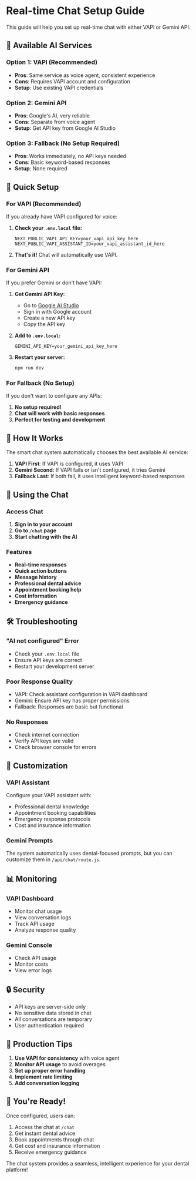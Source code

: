 # Real-time Chat Setup Guide

This guide will help you set up real-time chat with either VAPI or Gemini API.

## 🎯 Available AI Services

### Option 1: VAPI (Recommended)
- **Pros**: Same service as voice agent, consistent experience
- **Cons**: Requires VAPI account and configuration
- **Setup**: Use existing VAPI credentials

### Option 2: Gemini API
- **Pros**: Google's AI, very reliable
- **Cons**: Separate from voice agent
- **Setup**: Get API key from Google AI Studio

### Option 3: Fallback (No Setup Required)
- **Pros**: Works immediately, no API keys needed
- **Cons**: Basic keyword-based responses
- **Setup**: None required

## 🚀 Quick Setup

### For VAPI (Recommended)
If you already have VAPI configured for voice:

1. **Check your `.env.local` file:**
   ```env
   NEXT_PUBLIC_VAPI_API_KEY=your_vapi_api_key_here
   NEXT_PUBLIC_VAPI_ASSISTANT_ID=your_vapi_assistant_id_here
   ```

2. **That's it!** Chat will automatically use VAPI.

### For Gemini API
If you prefer Gemini or don't have VAPI:

1. **Get Gemini API Key:**
   - Go to [Google AI Studio](https://aistudio.google.com/)
   - Sign in with Google account
   - Create a new API key
   - Copy the API key

2. **Add to `.env.local`:**
   ```env
   GEMINI_API_KEY=your_gemini_api_key_here
   ```

3. **Restart your server:**
   ```bash
   npm run dev
   ```

### For Fallback (No Setup)
If you don't want to configure any APIs:

1. **No setup required!**
2. **Chat will work with basic responses**
3. **Perfect for testing and development**

## 🔧 How It Works

The smart chat system automatically chooses the best available AI service:

1. **VAPI First**: If VAPI is configured, it uses VAPI
2. **Gemini Second**: If VAPI fails or isn't configured, it tries Gemini
3. **Fallback Last**: If both fail, it uses intelligent keyword-based responses

## 📱 Using the Chat

### Access Chat
1. **Sign in to your account**
2. **Go to `/chat` page**
3. **Start chatting with the AI**

### Features
- **Real-time responses**
- **Quick action buttons**
- **Message history**
- **Professional dental advice**
- **Appointment booking help**
- **Cost information**
- **Emergency guidance**

## 🛠️ Troubleshooting

### "AI not configured" Error
- Check your `.env.local` file
- Ensure API keys are correct
- Restart your development server

### Poor Response Quality
- VAPI: Check assistant configuration in VAPI dashboard
- Gemini: Ensure API key has proper permissions
- Fallback: Responses are basic but functional

### No Responses
- Check internet connection
- Verify API keys are valid
- Check browser console for errors

## 🎨 Customization

### VAPI Assistant
Configure your VAPI assistant with:
- Professional dental knowledge
- Appointment booking capabilities
- Emergency response protocols
- Cost and insurance information

### Gemini Prompts
The system automatically uses dental-focused prompts, but you can customize them in `/api/chat/route.js`.

## 📊 Monitoring

### VAPI Dashboard
- Monitor chat usage
- View conversation logs
- Track API usage
- Analyze response quality

### Gemini Console
- Check API usage
- Monitor costs
- View error logs

## 🔒 Security

- API keys are server-side only
- No sensitive data stored in chat
- All conversations are temporary
- User authentication required

## 🚀 Production Tips

1. **Use VAPI for consistency** with voice agent
2. **Monitor API usage** to avoid overages
3. **Set up proper error handling**
4. **Implement rate limiting**
5. **Add conversation logging**

## 🎉 You're Ready!

Once configured, users can:
1. Access the chat at `/chat`
2. Get instant dental advice
3. Book appointments through chat
4. Get cost and insurance information
5. Receive emergency guidance

The chat system provides a seamless, intelligent experience for your dental platform!
